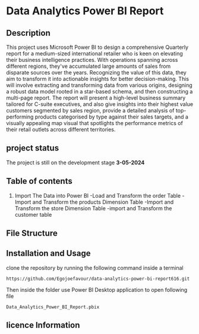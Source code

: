 # Data Analytics Power BI Report

## Description
This project uses Microsoft Power BI to design a comprehensive Quarterly report for a medium-sized international retailer who is keen on elevating their business intelligence practices. With operations spanning across different regions, they've accumulated large amounts of sales from disparate sources over the years.
Recognizing the value of this data, they aim to transform it into actionable insights for better decision-making. This will involve extracting and transforming data from various origins, designing a robust data model rooted in a star-based schema, and then constructing a multi-page report.
The report will present a high-level business summary tailored for C-suite executives, and also give insights into their highest value customers segmented by sales region, provide a detailed analysis of top-performing products categorised by type against their sales targets, and a visually appealing map visual that spotlights the performance metrics of their retail outlets across different territories.

## project status
The project is still on the development stage **3-05-2024**

## Table of contents
1. Import The Data into Power BI
    -Load and Transform the order Table
    -Import and Transform the products Dimension Table
    -Import and Transform the store Dimension Table
    -import and Transform the customer table



## File Structure



## Installation and Usage
clone the repository by running the following command inside a terminal

```
https://github.com/Egojoefavour/data-analytics-power-bi-report616.git

```
Then inside the folder use Power BI Desktop application to open following file

```
Data_Analytics_Power_BI_Report.pbix

```



## licence Information